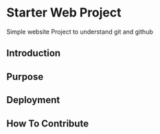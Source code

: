 # Starter Web Project
Simple website Project to understand git and github


## Introduction

## Purpose

## Deployment

## How To Contribute
